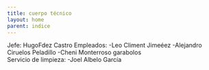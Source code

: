 ```yaml
---
title: cuerpo técnico
layout: home
parent: indice
---
```


Jefe: HugoFdez Castro
Empleados:
-Leo Climent Jimeéez
-Alejandro Ciruelos Peladillo
-Cheni Monterroso garabolos
<br>
Servicio de limpieza:
-Joel Albelo García
